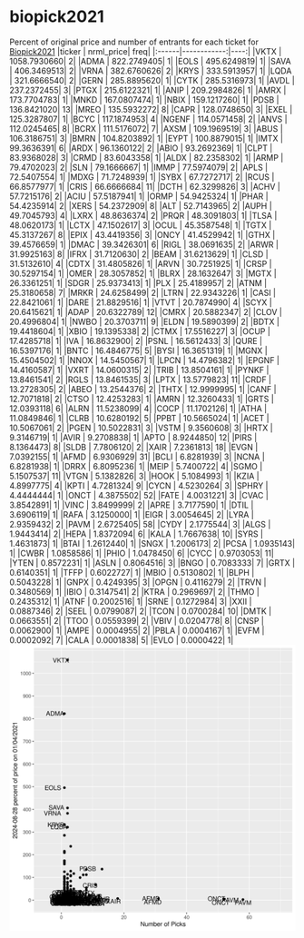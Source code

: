 # biopick2021
Percent of original price and number of entrants for each ticket for [Biopick2021](https://twitter.com/hashtag/Biopick2021)
|ticker |   nrml_price| freq|
|:------|------------:|----:|
|VKTX   | 1058.7930660|    2|
|ADMA   |  822.2749405|    1|
|EOLS   |  495.6249819|    1|
|SAVA   |  406.3469513|    2|
|VRNA   |  382.6760626|    2|
|KRYS   |  333.5913957|    1|
|LQDA   |  321.6666540|    2|
|GERN   |  285.8895620|    1|
|CYTK   |  285.5316973|    1|
|AVDL   |  237.2372455|    3|
|PTGX   |  215.6122321|    1|
|ANIP   |  209.2984826|    1|
|AMRX   |  173.7704783|    1|
|MNKD   |  167.0807474|    1|
|NBIX   |  159.1217260|    1|
|PDSB   |  136.8421020|   13|
|MREO   |  135.5932272|    8|
|CAPR   |  128.0748650|    3|
|EXEL   |  125.3287807|    1|
|BCYC   |  117.1874953|    4|
|NGENF  |  114.0571458|    2|
|ANVS   |  112.0245465|    8|
|BCRX   |  111.5176072|    7|
|AXSM   |  109.1969519|    3|
|ABUS   |  106.3186751|    3|
|BMRN   |  104.8203892|    1|
|EYPT   |  100.8879015|    1|
|IMTX   |   99.3636391|    6|
|ARDX   |   96.1360122|    2|
|ABIO   |   93.2692369|    1|
|CLPT   |   83.9368028|    3|
|CRMD   |   83.6043358|    1|
|ALDX   |   82.2358302|    1|
|ARMP   |   79.4702023|    2|
|SLN    |   79.1666667|    1|
|IMMP   |   77.5974079|    2|
|APLS   |   72.5407554|    1|
|MDXG   |   71.7248939|    1|
|SYBX   |   67.7272717|    2|
|RCUS   |   66.8577977|    1|
|CRIS   |   66.6666684|   11|
|DCTH   |   62.3299826|    3|
|ACHV   |   57.7215176|    2|
|ACIU   |   57.5187941|    1|
|ORMP   |   54.9425324|    1|
|PHAR   |   54.4235914|    2|
|XERS   |   54.2372909|    8|
|ALT    |   52.7143965|    2|
|AUPH   |   49.7045793|    4|
|LXRX   |   48.8636374|    2|
|PRQR   |   48.3091803|    1|
|TLSA   |   48.0620173|    1|
|LCTX   |   47.1502617|    3|
|OCUL   |   45.3587548|    1|
|TGTX   |   45.3137267|    8|
|EPIX   |   43.4419356|    3|
|ONCY   |   41.4529942|    1|
|GTHX   |   39.4576659|    1|
|DMAC   |   39.3426301|    6|
|RIGL   |   38.0691635|    2|
|ARWR   |   31.9925163|    8|
|IFRX   |   31.7120630|    2|
|BEAM   |   31.6213629|    1|
|CLSD   |   31.5132610|    4|
|CDTX   |   31.4805826|    1|
|ARVN   |   30.7251925|    1|
|CRSP   |   30.5297154|    1|
|OMER   |   28.3057852|    1|
|BLRX   |   28.1632647|    3|
|MGTX   |   26.3361251|    1|
|SDGR   |   25.9373413|    1|
|PLX    |   25.4189957|    2|
|ATNM   |   25.3180658|    7|
|MRKR   |   24.6258499|    2|
|LTRN   |   22.9343226|    1|
|CASI   |   22.8421061|    1|
|DARE   |   21.8829516|    1|
|VTVT   |   20.7874990|    4|
|SCYX   |   20.6415621|    1|
|ADAP   |   20.6322789|   12|
|CMRX   |   20.5882347|    2|
|CLOV   |   20.4996804|    1|
|NWBO   |   20.3703711|    9|
|ELDN   |   19.5890399|    2|
|BDTX   |   19.4418604|    1|
|XBIO   |   19.1395338|    2|
|CTMX   |   17.5516227|    3|
|OCUP   |   17.4285718|    1|
|IVA    |   16.8632900|    2|
|PSNL   |   16.5612433|    3|
|QURE   |   16.5397176|    1|
|BNTC   |   16.4846775|    5|
|BYSI   |   16.3651319|    1|
|MGNX   |   15.4504502|    1|
|NNOX   |   14.5450567|    1|
|LPCN   |   14.4796382|    1|
|EPGNF  |   14.4160587|    1|
|VXRT   |   14.0600315|    2|
|TRIB   |   13.8504161|    1|
|PYNKF  |   13.8461541|    2|
|RGLS   |   13.8461535|    3|
|LPTX   |   13.5779823|   11|
|CRDF   |   13.2728305|    2|
|ABEO   |   13.2544376|    2|
|THTX   |   12.9999995|    1|
|CANF   |   12.7071818|    2|
|CTSO   |   12.4253283|    1|
|AMRN   |   12.3260433|    1|
|GRTS   |   12.0393118|    6|
|ALRN   |   11.5238099|    4|
|COCP   |   11.1702126|    1|
|ATHA   |   11.0849846|    1|
|CLRB   |   10.6280192|    5|
|PPBT   |   10.5665024|    1|
|ACET   |   10.5067061|    2|
|PGEN   |   10.5022831|    3|
|VSTM   |    9.3560608|    3|
|HRTX   |    9.3146719|    1|
|AVIR   |    9.2708838|    1|
|APTO   |    8.9244850|   12|
|PIRS   |    8.1364473|    8|
|SLDB   |    7.7806120|    2|
|XAIR   |    7.2361813|   18|
|EVGN   |    7.0392155|    1|
|AFMD   |    6.9306929|   31|
|BCLI   |    6.8281939|    3|
|NCNA   |    6.8281938|    1|
|DRRX   |    6.8095236|    1|
|MEIP   |    5.7400722|    4|
|SGMO   |    5.1507537|   11|
|VTGN   |    5.1382826|    3|
|HOOK   |    5.1084993|    1|
|KZIA   |    4.8997775|    4|
|KPTI   |    4.7281324|    9|
|CYCN   |    4.5230264|    3|
|SPHRY  |    4.4444444|    1|
|ONCT   |    4.3875502|   52|
|FATE   |    4.0031221|    3|
|CVAC   |    3.8542891|    1|
|VINC   |    3.8499999|    2|
|APRE   |    3.7177590|    1|
|DTIL   |    3.6906119|    1|
|RAFA   |    3.1250000|    1|
|EIGR   |    3.0054645|    2|
|LYRA   |    2.9359432|    2|
|PAVM   |    2.6725405|   58|
|CYDY   |    2.1775544|    3|
|ALGS   |    1.9443414|    2|
|HEPA   |    1.8372094|    6|
|KALA   |    1.7667638|   10|
|SYRS   |    1.4631873|    1|
|BTAI   |    1.2612440|    1|
|SNGX   |    1.2006173|    2|
|PCSA   |    1.0935143|    1|
|CWBR   |    1.0858586|    1|
|PHIO   |    1.0478450|    6|
|CYCC   |    0.9703053|   11|
|YTEN   |    0.8572231|    1|
|ASLN   |    0.8064516|    3|
|BNGO   |    0.7083333|    7|
|GRTX   |    0.6140351|    1|
|TFFP   |    0.6022727|    1|
|MBIO   |    0.5130802|    1|
|BLPH   |    0.5043228|    1|
|GNPX   |    0.4249395|    3|
|OPGN   |    0.4116279|    2|
|TRVN   |    0.3480569|    1|
|IBIO   |    0.3147541|    2|
|KTRA   |    0.2969697|    2|
|THMO   |    0.2435312|    1|
|ATNF   |    0.2002516|    1|
|SRNE   |    0.1272984|    3|
|XXII   |    0.0887346|    2|
|SEEL   |    0.0799087|    2|
|TCON   |    0.0700284|   10|
|DMTK   |    0.0663551|    2|
|TTOO   |    0.0559399|    2|
|VBIV   |    0.0204778|    8|
|CNSP   |    0.0062900|    1|
|AMPE   |    0.0004955|    2|
|PBLA   |    0.0004167|    1|
|EVFM   |    0.0002092|    7|
|CALA   |    0.0001838|    5|
|EVLO   |    0.0000422|    1|
![retvspicks](biopicks.png?raw=true)
